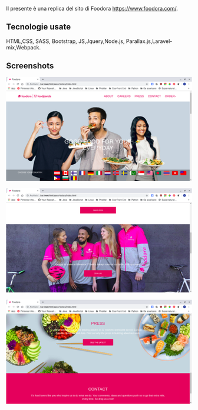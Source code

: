 Il presente è una replica del sito di Foodora https://www.foodora.com/.

## Tecnologie usate
HTML,CSS, SASS, Bootstrap, JS,Jquery,Node.js, Parallax.js,Laravel-mix,Webpack.

## Screenshots
<img src="screenshots/Schermata 1.png" alt="Search" width="640"/><br><br>
<img src="screenshots/Schermata 2.png" alt="Search" width="640"/><br><br>
<img src="screenshots/Schermata 3.png" alt="Search" width="640"/>
